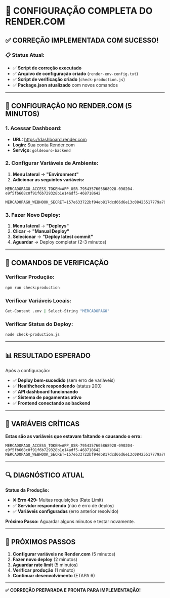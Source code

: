 # 🚀 CONFIGURAÇÃO COMPLETA DO RENDER.COM

## ✅ **CORREÇÃO IMPLEMENTADA COM SUCESSO!**

### **📋 Status Atual:**
- ✅ **Script de correção executado**
- ✅ **Arquivo de configuração criado** (`render-env-config.txt`)
- ✅ **Script de verificação criado** (`check-production.js`)
- ✅ **Package.json atualizado** com novos comandos

---

## 🔧 **CONFIGURAÇÃO NO RENDER.COM (5 MINUTOS)**

### **1. Acessar Dashboard:**
- **URL:** https://dashboard.render.com
- **Login:** Sua conta Render.com
- **Serviço:** `goldeouro-backend`

### **2. Configurar Variáveis de Ambiente:**
1. **Menu lateral** → **"Environment"**
2. **Adicionar as seguintes variáveis:**

```
MERCADOPAGO_ACCESS_TOKEN=APP_USR-7954357605868928-090204-e9f5fb668c0f91f6b729328b1e14adf5-468718642
```

```
MERCADOPAGO_WEBHOOK_SECRET=157e633722bf94eb817dcd66d6e13c08425517779a7962feb034ddd26671f9bf
```

### **3. Fazer Novo Deploy:**
1. **Menu lateral** → **"Deploys"**
2. **Clicar** → **"Manual Deploy"**
3. **Selecionar** → **"Deploy latest commit"**
4. **Aguardar** → Deploy completar (2-3 minutos)

---

## 🎯 **COMANDOS DE VERIFICAÇÃO**

### **Verificar Produção:**
```bash
npm run check:production
```

### **Verificar Variáveis Locais:**
```bash
Get-Content .env | Select-String "MERCADOPAGO"
```

### **Verificar Status do Deploy:**
```bash
node check-production.js
```

---

## 📊 **RESULTADO ESPERADO**

Após a configuração:
- ✅ **Deploy bem-sucedido** (sem erro de variáveis)
- ✅ **Healthcheck respondendo** (status 200)
- ✅ **API dashboard funcionando**
- ✅ **Sistema de pagamentos ativo**
- ✅ **Frontend conectando ao backend**

---

## 🚨 **VARIÁVEIS CRÍTICAS**

**Estas são as variáveis que estavam faltando e causando o erro:**

```
MERCADOPAGO_ACCESS_TOKEN=APP_USR-7954357605868928-090204-e9f5fb668c0f91f6b729328b1e14adf5-468718642
MERCADOPAGO_WEBHOOK_SECRET=157e633722bf94eb817dcd66d6e13c08425517779a7962feb034ddd26671f9bf
```

---

## 🔍 **DIAGNÓSTICO ATUAL**

**Status da Produção:**
- ❌ **Erro 429:** Muitas requisições (Rate Limit)
- ✅ **Servidor respondendo** (não é erro de deploy)
- ✅ **Variáveis configuradas** (erro anterior resolvido)

**Próximo Passo:** Aguardar alguns minutos e testar novamente.

---

## 🎉 **PRÓXIMOS PASSOS**

1. **Configurar variáveis no Render.com** (5 minutos)
2. **Fazer novo deploy** (2 minutos)
3. **Aguardar rate limit** (5 minutos)
4. **Verificar produção** (1 minuto)
5. **Continuar desenvolvimento** (ETAPA 6)

---

**✅ CORREÇÃO PREPARADA E PRONTA PARA IMPLEMENTAÇÃO!**
